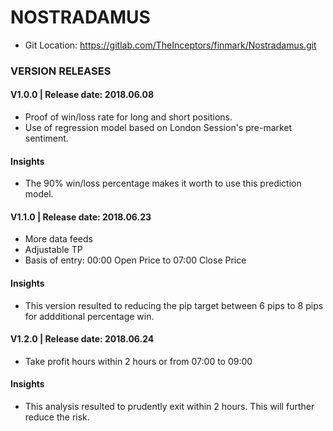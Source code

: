 # NOSTRADAMUS
*   Git Location: https://gitlab.com/TheInceptors/finmark/Nostradamus.git

### VERSION RELEASES
#### V1.0.0 | Release date: 2018.06.08 
*   Proof of win/loss rate for long and short positions.
*   Use of regression model based on London Session's pre-market sentiment.

#### Insights
*   The 90% win/loss percentage makes it worth to use this prediction model.

#### V1.1.0 | Release date: 2018.06.23
*   More data feeds
*   Adjustable TP 
*   Basis of entry: 00:00 Open Price to 07:00 Close Price

#### Insights
*   This version resulted to reducing the pip target between 6 pips to 8 pips for addditional             percentage win. 

#### V1.2.0 | Release date: 2018.06.24
*   Take profit hours within 2 hours or from 07:00 to 09:00

#### Insights
*   This analysis resulted to prudently exit within 2 hours. This will further reduce the risk. 


